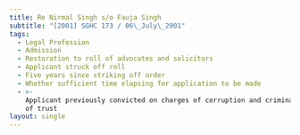 ```yaml
---
title: Re Nirmal Singh s/o Fauja Singh
subtitle: "[2001] SGHC 173 / 06\_July\_2001"
tags:
  - Legal Profession
  - Admission
  - Restoration to roll of advocates and solicitors
  - Applicant struck off roll
  - Five years since striking off order
  - Whether sufficient time elapsing for application to be made
  - >-
    Applicant previously convicted on charges of corruption and criminal breach
    of trust
layout: single
---
```


